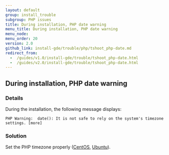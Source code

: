 ```yaml
---
layout: default
group: install_trouble
subgroup: PHP issues
title: During installation, PHP date warning
menu_title: During installation, PHP date warning
menu_node: 
menu_order: 20
version: 2.0
github_link: install-gde/trouble/php/tshoot_php-date.md
redirect_from:
  -  /guides/v1.0/install-gde/trouble/tshoot_php-date.html
  -  /guides/v2.0/install-gde/trouble/tshoot_php-date.html
---
```


<h2 id="install-trouble-php-date">During installation, PHP date warning</h2>

### Details

During the installation, the following message displays: 

	PHP Warning:  date(): It is not safe to rely on the system's timezone settings. [more]

### Solution

Set the PHP timezone properly (<a href="{{page.baseurl}}install-gde/prereq/php-centos.html#instgde-prereq-timezone">CentOS</a>, <a href="{{page.baseurl}}install-gde/prereq/php-ubuntu.html#instgde-prereq-timezone">Ubuntu</a>).

